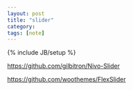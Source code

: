 ```yaml
---
layout: post
title: "slider"
category: 
tags: [note]
---
```

{% include JB/setup %}


https://github.com/gilbitron/Nivo-Slider



https://github.com/woothemes/FlexSlider
